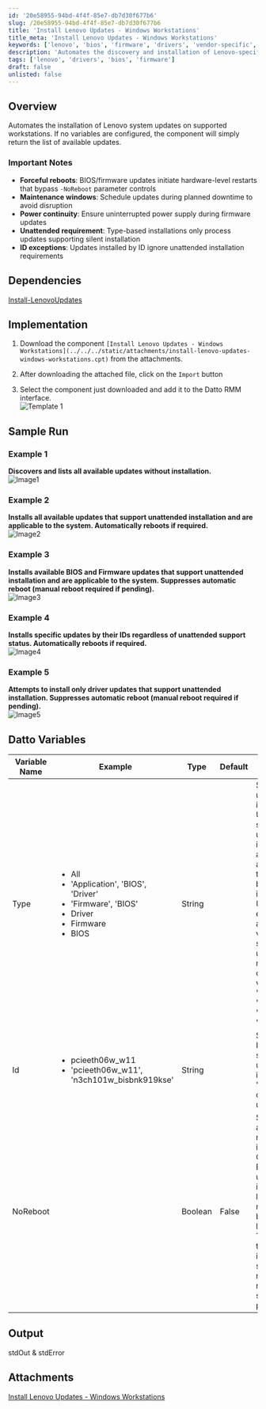 ```yaml
---
id: '20e58955-94bd-4f4f-85e7-db7d30f677b6'
slug: /20e58955-94bd-4f4f-85e7-db7d30f677b6
title: 'Install Lenovo Updates - Windows Workstations'
title_meta: 'Install Lenovo Updates - Windows Workstations'
keywords: ['lenovo', 'bios', 'firmware', 'drivers', 'vendor-specific', 'driver-updates', 'lenovo-workstations']
description: 'Automates the discovery and installation of Lenovo-specific updates (BIOS, drivers, firmware, applications) on supported workstations.'
tags: ['lenovo', 'drivers', 'bios', 'firmware']
draft: false
unlisted: false
---
```


## Overview

Automates the installation of Lenovo system updates on supported workstations. If no variables are configured, the component will simply return the list of available updates.

### Important Notes

- **Forceful reboots**: BIOS/firmware updates initiate hardware-level restarts that bypass `-NoReboot` parameter controls
- **Maintenance windows**: Schedule updates during planned downtime to avoid disruption
- **Power continuity**: Ensure uninterrupted power supply during firmware updates
- **Unattended requirement**: Type-based installations only process updates supporting silent installation
- **ID exceptions**: Updates installed by ID ignore unattended installation requirements

## Dependencies

[Install-LenovoUpdates](/docs/3640e534-d089-4304-89ba-68d3bc113978)

## Implementation  

1. Download the component `[Install Lenovo Updates - Windows Workstations](../../../static/attachments/install-lenovo-updates-windows-workstations.cpt)` from the attachments.

2. After downloading the attached file, click on the `Import` button
3. Select the component just downloaded and add it to the Datto RMM interface.  
![Template 1](../../../static/img/docs/cad55427-9b06-47c0-b675-6b2fb974c1c4/template1.webp)  

## Sample Run

### Example 1

**Discovers and lists all available updates without installation.**  
![Image1](../../../static/img/docs/20e58955-94bd-4f4f-85e7-db7d30f677b6/image1.webp)

### Example 2

**Installs all available updates that support unattended installation and are applicable to the system. Automatically reboots if required.**  
![Image2](../../../static/img/docs/20e58955-94bd-4f4f-85e7-db7d30f677b6/image2.webp)

### Example 3

**Installs available BIOS and Firmware updates that support unattended installation and are applicable to the system. Suppresses automatic reboot (manual reboot required if pending).**  
![Image3](../../../static/img/docs/20e58955-94bd-4f4f-85e7-db7d30f677b6/image3.webp)

### Example 4

**Installs specific updates by their IDs regardless of unattended support status. Automatically reboots if required.**  
![Image4](../../../static/img/docs/20e58955-94bd-4f4f-85e7-db7d30f677b6/image4.webp)

### Example 5

**Attempts to install only driver updates that support unattended installation. Suppresses automatic reboot (manual reboot required if pending).**  
![Image5](../../../static/img/docs/20e58955-94bd-4f4f-85e7-db7d30f677b6/image5.webp)

## Datto Variables

| Variable Name | Example | Type | Default | Description |
| ------------- | ------- | ---- | ------- | ----------- |
| Type | <ul><li>All</li><li>'Application', 'BIOS', 'Driver'</li><li>'Firmware', 'BIOS'</li><li>Driver</li><li>Firmware</li><li>BIOS</li></ul> | String | | Specifies the update type to install. Updates must support unattended installation and be applicable to the system to be eligible for installation. Use 'All' for every available vendor-specific update that meets these criteria. Valid values: 'All', 'Application', 'BIOS', 'Driver', 'Firmware'. | 
| Id | <ul><li>pcieeth06w_w11</li><li>'pcieeth06w_w11', 'n3ch101w_bisbnk919kse' | String | | Specifies the ID(s) of specific update(s) to install. Both 'Id' and 'Type' cannot be used together. |
| NoReboot | | Boolean | False | Suppresses automatic reboot after installation. Critical BIOS/firmware updates may initiate low-level hardware restarts that bypass OS-level controls. These can trigger immediate system reboots regardless of setting this parameter. |

## Output

stdOut & stdError

## Attachments

[Install Lenovo Updates - Windows Workstations](../../../static/attachments/install-lenovo-updates-windows-workstations.cpt)
